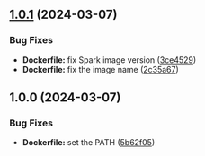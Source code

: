 ## [1.0.1](https://github.com/w4bo/spark/compare/1.0.0...1.0.1) (2024-03-07)


### Bug Fixes

* **Dockerfile:** fix Spark image version ([3ce4529](https://github.com/w4bo/spark/commit/3ce452955529d86d601ff7f75e53605739165a13))
* **Dockerfile:** fix the image name ([2c35a67](https://github.com/w4bo/spark/commit/2c35a67a79855cb260c9b2f20303f71f373d9384))

## 1.0.0 (2024-03-07)


### Bug Fixes

* **Dockerfile:** set the PATH ([5b62f05](https://github.com/w4bo/spark/commit/5b62f056e5c48b7203e6ee383f28e1526c9af747))
